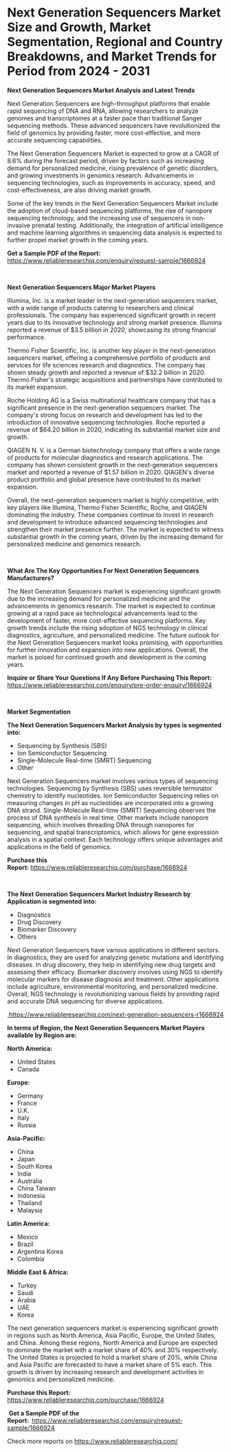 <p><h1>Next Generation Sequencers Market Size and Growth, Market Segmentation, Regional and Country Breakdowns, and Market Trends for Period from 2024 -  2031</h1></p><p><strong>Next Generation Sequencers Market Analysis and Latest Trends</strong></p>
<p><p>Next Generation Sequencers are high-throughput platforms that enable rapid sequencing of DNA and RNA, allowing researchers to analyze genomes and transcriptomes at a faster pace than traditional Sanger sequencing methods. These advanced sequencers have revolutionized the field of genomics by providing faster, more cost-effective, and more accurate sequencing capabilities.</p><p>The Next Generation Sequencers Market is expected to grow at a CAGR of 8.6% during the forecast period, driven by factors such as increasing demand for personalized medicine, rising prevalence of genetic disorders, and growing investments in genomics research. Advancements in sequencing technologies, such as improvements in accuracy, speed, and cost-effectiveness, are also driving market growth.</p><p>Some of the key trends in the Next Generation Sequencers Market include the adoption of cloud-based sequencing platforms, the rise of nanopore sequencing technology, and the increasing use of sequencers in non-invasive prenatal testing. Additionally, the integration of artificial intelligence and machine learning algorithms in sequencing data analysis is expected to further propel market growth in the coming years.</p></p>
<p><strong>Get a Sample PDF of the Report:&nbsp;</strong> <a href="https://www.reliableresearchiq.com/enquiry/request-sample/1666924">https://www.reliableresearchiq.com/enquiry/request-sample/1666924</a></p>
<p>&nbsp;</p>
<p><strong>Next Generation Sequencers Major Market Players</strong></p>
<p><p>Illumina, Inc. is a market leader in the next-generation sequencers market, with a wide range of products catering to researchers and clinical professionals. The company has experienced significant growth in recent years due to its innovative technology and strong market presence. Illumina reported a revenue of $3.5 billion in 2020, showcasing its strong financial performance.</p><p>Thermo Fisher Scientific, Inc. is another key player in the next-generation sequencers market, offering a comprehensive portfolio of products and services for life sciences research and diagnostics. The company has shown steady growth and reported a revenue of $32.2 billion in 2020. Thermo Fisher's strategic acquisitions and partnerships have contributed to its market expansion.</p><p>Roche Holding AG is a Swiss multinational healthcare company that has a significant presence in the next-generation sequencers market. The company's strong focus on research and development has led to the introduction of innovative sequencing technologies. Roche reported a revenue of $64.20 billion in 2020, indicating its substantial market size and growth.</p><p>QIAGEN N. V. is a German biotechnology company that offers a wide range of products for molecular diagnostics and research applications. The company has shown consistent growth in the next-generation sequencers market and reported a revenue of $1.57 billion in 2020. QIAGEN's diverse product portfolio and global presence have contributed to its market expansion.</p><p>Overall, the next-generation sequencers market is highly competitive, with key players like Illumina, Thermo Fisher Scientific, Roche, and QIAGEN dominating the industry. These companies continue to invest in research and development to introduce advanced sequencing technologies and strengthen their market presence further. The market is expected to witness substantial growth in the coming years, driven by the increasing demand for personalized medicine and genomics research.</p></p>
<p>&nbsp;</p>
<p><strong>What Are The Key Opportunities For Next Generation Sequencers Manufacturers?</strong></p>
<p><p>The Next Generation Sequencers market is experiencing significant growth due to the increasing demand for personalized medicine and the advancements in genomics research. The market is expected to continue growing at a rapid pace as technological advancements lead to the development of faster, more cost-effective sequencing platforms. Key growth trends include the rising adoption of NGS technology in clinical diagnostics, agriculture, and personalized medicine. The future outlook for the Next Generation Sequencers market looks promising, with opportunities for further innovation and expansion into new applications. Overall, the market is poised for continued growth and development in the coming years.</p></p>
<p><strong>Inquire or Share Your Questions If Any Before Purchasing This Report:</strong> <a href="https://www.reliableresearchiq.com/enquiry/pre-order-enquiry/1666924">https://www.reliableresearchiq.com/enquiry/pre-order-enquiry/1666924</a></p>
<p>&nbsp;</p>
<p><strong>Market Segmentation</strong></p>
<p><strong>The Next Generation Sequencers Market Analysis by types is segmented into:</strong></p>
<p><ul><li>Sequencing by Synthesis (SBS)</li><li>Ion Semiconductor Sequencing</li><li>Single-Molecule Real-time (SMRT) Sequencing</li><li>Other</li></ul></p>
<p><p>Next Generation Sequencers market involves various types of sequencing technologies. Sequencing by Synthesis (SBS) uses reversible terminator chemistry to identify nucleotides. Ion Semiconductor Sequencing relies on measuring changes in pH as nucleotides are incorporated into a growing DNA strand. Single-Molecule Real-time (SMRT) Sequencing observes the process of DNA synthesis in real time. Other markets include nanopore sequencing, which involves threading DNA through nanopores for sequencing, and spatial transcriptomics, which allows for gene expression analysis in a spatial context. Each technology offers unique advantages and applications in the field of genomics.</p></p>
<p><strong>Purchase this Report:&nbsp;</strong><a href="https://www.reliableresearchiq.com/purchase/1666924">https://www.reliableresearchiq.com/purchase/1666924</a></p>
<p>&nbsp;</p>
<p><strong>The Next Generation Sequencers Market Industry Research by Application is segmented into:</strong></p>
<p><ul><li>Diagnostics</li><li>Drug Discovery</li><li>Biomarker Discovery</li><li>Others</li></ul></p>
<p><p>Next Generation Sequencers have various applications in different sectors. In diagnostics, they are used for analyzing genetic mutations and identifying diseases. In drug discovery, they help in identifying new drug targets and assessing their efficacy. Biomarker discovery involves using NGS to identify molecular markers for disease diagnosis and treatment. Other applications include agriculture, environmental monitoring, and personalized medicine. Overall, NGS technology is revolutionizing various fields by providing rapid and accurate DNA sequencing for diverse applications.</p></p>
<p><a href="https://www.reliableresearchiq.com/next-generation-sequencers-r1666924">&nbsp;https://www.reliableresearchiq.com/next-generation-sequencers-r1666924</a></p>
<p><strong>In terms of Region, the Next Generation Sequencers Market Players available by Region are:</strong></p>
<p>
    <p> <strong> North America: </strong>
        <ul>
            <li>United States</li>
            <li>Canada</li>
        </ul>
        </p> 
    <p> <strong> Europe: </strong>
        <ul>
            <li>Germany</li>
            <li>France</li>
            <li>U.K.</li>
            <li>Italy</li>
            <li>Russia</li>
        </ul>
        </p> 
    <p> <strong> Asia-Pacific: </strong>
        <ul>
            <li>China</li>
            <li>Japan</li>
            <li>South Korea</li>
            <li>India</li>
            <li>Australia</li>
            <li>China Taiwan</li>
            <li>Indonesia</li>
            <li>Thailand</li>
            <li>Malaysia</li>
        </ul>
        </p> 
    <p> <strong> Latin America: </strong>
        <ul>
            <li>Mexico</li>
            <li>Brazil</li>
            <li>Argentina Korea</li>
            <li>Colombia</li>
        </ul>
        </p> 
    <p> <strong> Middle East & Africa: </strong>
        <ul>
            <li>Turkey</li>
            <li>Saudi</li>
            <li>Arabia</li>
            <li>UAE</li>
            <li>Korea</li>
        </ul>
    </p>
    </p>
<p><p>The next generation sequencers market is experiencing significant growth in regions such as North America, Asia Pacific, Europe, the United States, and China. Among these regions, North America and Europe are expected to dominate the market with a market share of 40% and 30% respectively. The United States is projected to hold a market share of 20%, while China and Asia Pacific are forecasted to have a market share of 5% each. This growth is driven by increasing research and development activities in genomics and personalized medicine.</p></p>
<p><strong>Purchase this Report: </strong><a href="https://www.reliableresearchiq.com/purchase/1666924">https://www.reliableresearchiq.com/purchase/1666924</a></p>
<p>&nbsp;<strong>Get a Sample PDF of the Report:&nbsp;&nbsp;</strong><a href="https://www.reliableresearchiq.com/enquiry/request-sample/1666924">https://www.reliableresearchiq.com/enquiry/request-sample/1666924</a></p>
<p><strong></strong></p>
<p>Check more reports on <a href="https://www.reliableresearchiq.com/">https://www.reliableresearchiq.com/</a></p>